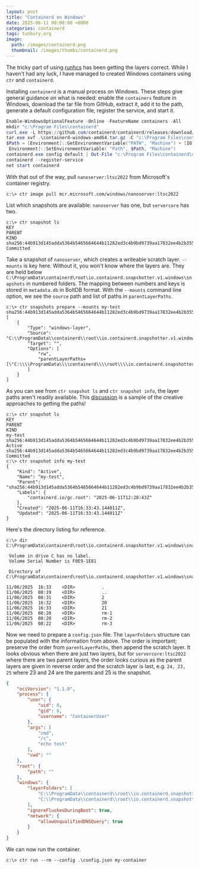 ```yaml
---
layout: post
title: "Containerd on Windows"
date: 2025-06-11 00:00:00 +0000
categories: containerd
tags: tunbury.org
image:
  path: /images/containerd.png
  thumbnail: /images/thumbs/containerd.png
---
```


The tricky part of using [runhcs](https://github.com/microsoft/hcsshim/issues/2156) has been getting the layers correct. While I haven't had any luck, I have managed to created Windows containers using `ctr` and `containerd`.

Installing `containerd` is a manual process on Windows. These steps give general guidance on what is needed: enable the `containers` feature in Windows, download the tar file from GitHub, extract it, add it to the path, generate a default configuration file, register the service, and start it.

```powershell
Enable-WindowsOptionalFeature -Online -FeatureName containers -All
mkdir "c:\Program Files\containerd"
curl.exe -L https://github.com/containerd/containerd/releases/download/v2.2.1/containerd-2.2.1-windows-amd64.tar.gz -o containerd-windows-amd64.tar.gz
tar.exe xvf .\containerd-windows-amd64.tar.gz -C "c:\Program Files\containerd"
$Path = [Environment]::GetEnvironmentVariable("PATH", "Machine") + [IO.Path]::PathSeparator + "$Env:ProgramFiles\containerd\bin"
 Environment]::SetEnvironmentVariable( "Path", $Path, "Machine")
containerd.exe config default | Out-File "c:\Program Files\containerd\config.toml" -Encoding ascii
containerd --register-service
net start containerd
```

With that out of the way, pull `nanoserver:ltsc2022` from Microsoft's container registry.

```dos
c:\> ctr image pull mcr.microsoft.com/windows/nanoserver:ltsc2022
```

List which snapshots are available: `nanoserver` has one, but `servercore` has two.

```dos
c:\> ctr snapshot ls
KEY                                                                     PARENT                                                                  KIND
sha256:44b913d145adda5364b5465664644b11282ed3c4b9bd9739aa17832ee4b2b355                                                                         Committed
```

Take a snapshot of `nanoserver`, which creates a writeable scratch layer. `--mounts` is key here. Without it, you won't know where the layers are. They are held below `C:\ProgramData\containerd\root\io.containerd.snapshotter.v1.windows\snapshots` in numbered folders. The mapping between numbers and keys is stored in `metadata.db` in BoltDB format. With the `--mounts` command line option, we see the `source` path and list of paths in `parentLayerPaths`.

```dos
c:\> ctr snapshots prepare --mounts my-test sha256:44b913d145adda5364b5465664644b11282ed3c4b9bd9739aa17832ee4b2b355
[
    {
        "Type": "windows-layer",
        "Source": "C:\\ProgramData\\containerd\\root\\io.containerd.snapshotter.v1.windows\\snapshots\\21",
        "Target": "",
        "Options": [
            "rw",
            "parentLayerPaths=[\"C:\\\\ProgramData\\\\containerd\\\\root\\\\io.containerd.snapshotter.v1.windows\\\\snapshots\\\\20\"]"
        ]
    }
]
```

As you can see from `ctr snapshot ls` and `ctr snapshot info`, the layer paths aren't readily available. This [discussion](https://github.com/containerd/containerd/discussions/10053) is a sample of the creative approaches to getting the paths!

```dos
c:\> ctr snapshot ls
KEY                                                                     PARENT                                                                  KIND
my-test                                                                 sha256:44b913d145adda5364b5465664644b11282ed3c4b9bd9739aa17832ee4b2b355 Active
sha256:44b913d145adda5364b5465664644b11282ed3c4b9bd9739aa17832ee4b2b355                                                                         Committed
c:\> ctr snapshot info my-test
{
    "Kind": "Active",
    "Name": "my-test",
    "Parent": "sha256:44b913d145adda5364b5465664644b11282ed3c4b9bd9739aa17832ee4b2b355",
    "Labels": {
        "containerd.io/gc.root": "2025-06-11T12:28:43Z"
    },
    "Created": "2025-06-11T16:33:43.144011Z",
    "Updated": "2025-06-11T16:33:43.144011Z"
}
```

Here's the directory listing for reference.

```dos
c:\> dir C:\ProgramData\containerd\root\io.containerd.snapshotter.v1.windows\snapshots

 Volume in drive C has no label.
 Volume Serial Number is F0E9-1E81

 Directory of C:\ProgramData\containerd\root\io.containerd.snapshotter.v1.windows\snapshots

11/06/2025  16:33    <DIR>          .
11/06/2025  08:19    <DIR>          ..
11/06/2025  08:31    <DIR>          2
11/06/2025  16:32    <DIR>          20
11/06/2025  16:33    <DIR>          21
11/06/2025  08:20    <DIR>          rm-1
11/06/2025  08:20    <DIR>          rm-2
11/06/2025  08:22    <DIR>          rm-3
```

Now we need to prepare a `config.json` file. The `layerFolders` structure can be populated with the information from above. The order is important; preserve the order from `parentLayerPaths`, then append the scratch layer. It looks obvious when there are just two layers, but for `servercore:ltsc2022` where there are two parent layers, the order looks curious as the parent layers are given in reverse order and the scratch layer is last, e.g. `24, 23, 25` where 23 and 24 are the parents and 25 is the snapshot.

```json
{
    "ociVersion": "1.1.0",
    "process": {
        "user": {
            "uid": 0,
            "gid": 0,
            "username": "ContainerUser"
        },
        "args": [
            "cmd",
            "/c",
            "echo test"
        ],
        "cwd": ""
    },
    "root": {
        "path": ""
    },
    "windows": {
        "layerFolders": [
            "C:\\ProgramData\\containerd\\root\\io.containerd.snapshotter.v1.windows\\snapshots\\20",
            "C:\\ProgramData\\containerd\\root\\io.containerd.snapshotter.v1.windows\\snapshots\\21"
        ],
        "ignoreFlushesDuringBoot": true,
        "network": {
            "allowUnqualifiedDNSQuery": true
        }
    }
}
```

We can now run the container.

```dos
c:\> ctr run --rm --config .\config.json my-container
```
